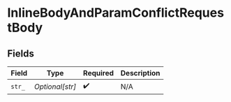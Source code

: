 # InlineBodyAndParamConflictRequestBody


## Fields

| Field              | Type               | Required           | Description        |
| ------------------ | ------------------ | ------------------ | ------------------ |
| `str_`             | *Optional[str]*    | :heavy_check_mark: | N/A                |